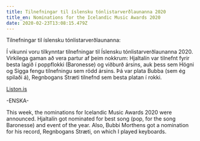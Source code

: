 ```yaml
---
title: Tilnefningar til íslensku tónlistarverðlaunanna 2020
title_en: Nominations for the Icelandic Music Awards 2020
date: 2020-02-23T13:08:15.479Z
---
```

Tilnefningar til íslensku tónlistarverðlaunanna:

Í vikunni voru tilkynntar tilnefningar til Íslensku tónlistarverðlaunanna 2020. Virkilega gaman að vera partur af þeim nokkrum: Hjaltalín var tilnefnt fyrir besta lagið í poppflokki (Baronesse) og viðburð ársins, auk þess sem Högni og Sigga fengu tilnefningu sem rödd ársins. Þá var plata Bubba (sem ég spilaði á), Regnbogans Stræti tilnefnd sem besta platan í rokki.

[Liston.is](http://iston.is/2020/02/19/tilnefningar-til-islensku-tonlistarverdlaunanna-2020/)

\-ENSKA-

This week, the nominations for Icelandic Music Awards 2020 were announced. Hjaltalín got nominated for best song (pop, for the song Baronesse) and event of the year. Also, Bubbi Morthens got a nomination for his record, Regnbogans Stræti, on which I played keyboards.
